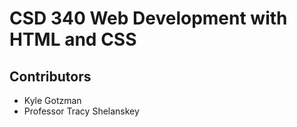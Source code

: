 # CSD 340 Web Development with HTML and CSS
## Contributors
- Kyle Gotzman
- Professor Tracy Shelanskey
